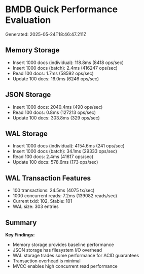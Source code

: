# BMDB Quick Performance Evaluation

Generated: 2025-05-24T18:46:47.211Z

## Memory Storage
- Insert 1000 docs (individual): 118.8ms (8418 ops/sec)
- Insert 1000 docs (batch): 2.4ms (416247 ops/sec)
- Read 100 docs: 1.7ms (58592 ops/sec)
- Update 100 docs: 16.0ms (6246 ops/sec)

## JSON Storage
- Insert 1000 docs: 2040.4ms (490 ops/sec)
- Read 100 docs: 0.8ms (127213 ops/sec)
- Update 100 docs: 303.8ms (329 ops/sec)

## WAL Storage
- Insert 1000 docs (individual): 4154.6ms (241 ops/sec)
- Insert 1000 docs (batch): 34.1ms (29333 ops/sec)
- Read 100 docs: 2.4ms (41617 ops/sec)
- Update 100 docs: 578.6ms (173 ops/sec)

## WAL Transaction Features
- 100 transactions: 24.5ms (4075 tx/sec)
- 1000 concurrent reads: 7.2ms (139082 reads/sec)
- Current txid: 102, Stable: 101
- WAL size: 303 entries

## Summary

**Key Findings:**
- Memory storage provides baseline performance
- JSON storage has filesystem I/O overhead
- WAL storage trades some performance for ACID guarantees
- Transaction overhead is minimal
- MVCC enables high concurrent read performance